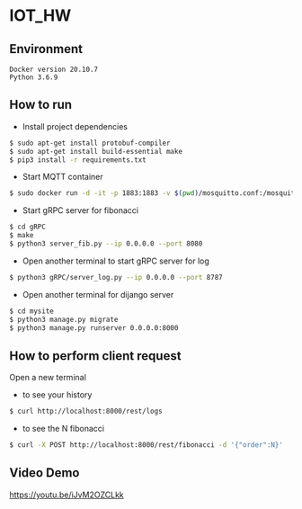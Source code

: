 # IOT_HW
## Environment
```
Docker version 20.10.7
Python 3.6.9
```
## How to run
- Install project dependencies
```bash
$ sudo apt-get install protobuf-compiler
$ sudo apt-get install build-essential make
$ pip3 install -r requirements.txt
```
- Start MQTT container 
```bash
$ sudo docker run -d -it -p 1883:1883 -v $(pwd)/mosquitto.conf:/mosquitto/config/mosquitto.conf eclipse-mosquitto
```
- Start gRPC server for fibonacci
```bash
$ cd gRPC
$ make
$ python3 server_fib.py --ip 0.0.0.0 --port 8080
```
- Open another terminal to start gRPC server for log
```bash
$ python3 gRPC/server_log.py --ip 0.0.0.0 --port 8787
```
- Open another terminal for dijango server
```bash
$ cd mysite
$ python3 manage.py migrate
$ python3 manage.py runserver 0.0.0.0:8000
```

## How to perform client request
Open a new terminal
- to see your history
```bash
$ curl http://localhost:8000/rest/logs
```
- to see the N fibonacci
```bash
$ curl -X POST http://localhost:8000/rest/fibonacci -d '{"order":N}'
```
## Video Demo
https://youtu.be/iJvM2OZCLkk
